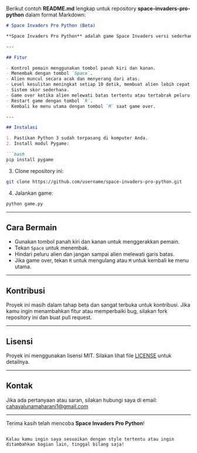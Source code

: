 Berikut contoh **README.md** lengkap untuk repository **space-invaders-pro-python** dalam format Markdown:

````markdown
# Space Invaders Pro Python (Beta)

**Space Invaders Pro Python** adalah game Space Invaders versi sederhana dan beta yang dibuat menggunakan Python dan Pygame. Game ini cocok untuk pemula yang ingin belajar dasar-dasar pemrograman game seperti kontrol pemain, musuh, peluru, serta peningkatan tingkat kesulitan secara dinamis.

---

## Fitur

- Kontrol pemain menggunakan tombol panah kiri dan kanan.
- Menembak dengan tombol `Space`.
- Alien muncul secara acak dan menyerang dari atas.
- Level kesulitan meningkat setiap 10 detik, membuat alien lebih cepat dan sering menembak.
- Sistem skor sederhana.
- Game over ketika alien melewati batas tertentu atau tertabrak peluru musuh.
- Restart game dengan tombol `R`.
- Kembali ke menu utama dengan tombol `M` saat game over.

---

## Instalasi

1. Pastikan Python 3 sudah terpasang di komputer Anda.
2. Install modul Pygame:

```bash
pip install pygame
````

3. Clone repository ini:

```bash
git clone https://github.com/username/space-invaders-pro-python.git
```

4. Jalankan game:

```bash
python game.py
```

---

## Cara Bermain

* Gunakan tombol panah kiri dan kanan untuk menggerakkan pemain.
* Tekan `Space` untuk menembak.
* Hindari peluru alien dan jangan sampai alien melewati garis batas.
* Jika game over, tekan `R` untuk mengulang atau `M` untuk kembali ke menu utama.

---

## Kontribusi

Proyek ini masih dalam tahap beta dan sangat terbuka untuk kontribusi. Jika kamu ingin menambahkan fitur atau memperbaiki bug, silakan fork repository ini dan buat pull request.

---

## Lisensi

Proyek ini menggunakan lisensi MIT. Silakan lihat file [LICENSE](LICENSE) untuk detailnya.

---

## Kontak

Jika ada pertanyaan atau saran, silakan hubungi saya di email: [cahayalunamaharani1@gmail.com](mailto:cahayalunamaharani1@gmail.com)

---

Terima kasih telah mencoba **Space Invaders Pro Python**!

```

Kalau kamu ingin saya sesuaikan dengan style tertentu atau ingin ditambahkan bagian lain, tinggal bilang saja!
```
